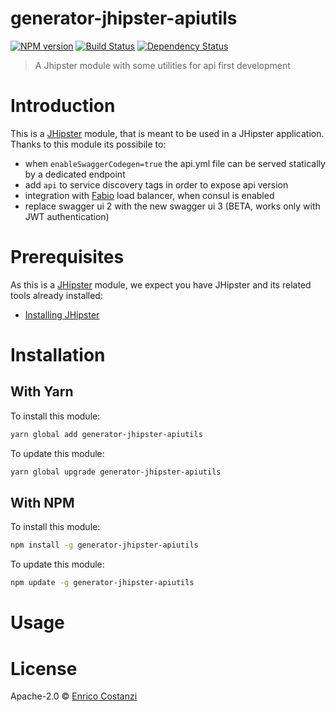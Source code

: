 # generator-jhipster-apiutils
[![NPM version][npm-image]][npm-url] [![Build Status][travis-image]][travis-url] [![Dependency Status][daviddm-image]][daviddm-url]
> A Jhipster module with some utilities for api first development

# Introduction

This is a [JHipster](http://jhipster.github.io/) module, that is meant to be used in a JHipster application. 
Thanks to this module its possibile to:
- when `enableSwaggerCodegen=true` the api.yml file can be served statically by a dedicated endpoint
- add `api` to service discovery tags in order to expose api version
- integration with [Fabio](https://fabiolb.net/) load balancer, when consul is enabled
- replace swagger ui 2 with the new swagger ui 3 (BETA, works only with JWT authentication)

# Prerequisites

As this is a [JHipster](http://jhipster.github.io/) module, we expect you have JHipster and its related tools already installed:

- [Installing JHipster](https://jhipster.github.io/installation.html)

# Installation

## With Yarn

To install this module:

```bash
yarn global add generator-jhipster-apiutils
```

To update this module:

```bash
yarn global upgrade generator-jhipster-apiutils
```

## With NPM

To install this module:

```bash
npm install -g generator-jhipster-apiutils
```

To update this module:

```bash
npm update -g generator-jhipster-apiutils
```

# Usage

# License

Apache-2.0 © [Enrico Costanzi]()


[npm-image]: https://img.shields.io/npm/v/generator-jhipster-apiutils.svg
[npm-url]: https://npmjs.org/package/generator-jhipster-apiutils
[travis-image]: https://travis-ci.org/ecostanzi/generator-jhipster-apiutils.svg?branch=master
[travis-url]: https://travis-ci.org/ecostanzi/generator-jhipster-apiutils
[daviddm-image]: https://david-dm.org/ecostanzi/generator-jhipster-apiutils.svg?theme=shields.io
[daviddm-url]: https://david-dm.org/ecostanzi/generator-jhipster-apiutils
